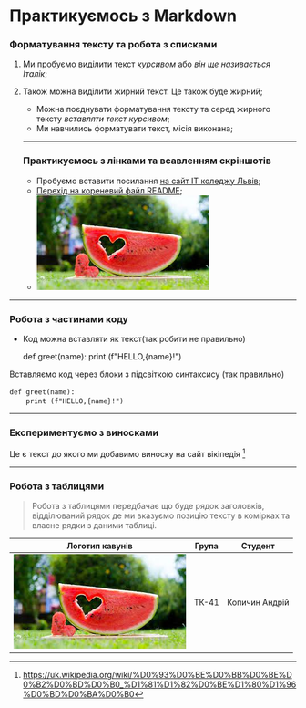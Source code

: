 # Практикуємось з Markdown
### Форматування тексту та робота з списками
1. Ми пробуємо виділити текст *курсивом* або _він ще називається Італік_;
1. Також можна виділити жирний текст. Це також буде жирний;
    - Можна поєднувати форматування тексту та серед жирного тексту _вставляти текст курсивом_;

    + Ми навчились форматувати текст, місія виконана;

    ---

    ### Практикуємось з лінками та всавленням скріншотів
    - Пробуємо вставити посилання [на сайт IT коледжу Львів](https://itcollege.lviv.ua/ "Перехід на головну сторінку сайту");
    - [Перехід на кореневий файл README](../README.md);
    - ![Тут може бути дуль який текст](/init/pictures/кавун.jpg)

---
### Робота з частинами коду 
- Код можна вставляти як текст(так робити не правильно)


    def greet(name):
       print (f"HELLO,{name}!")

Вставляємо код через блоки з підсвіткою синтаксису (так правильно)

    def greet(name):
        print (f"HELLO,{name}!")
---


### Експериментуємо з виносками
Це є текст до якого ми добавимо виноску на сайт вікіпедія
[^1]

[^1]: https://uk.wikipedia.org/wiki/%D0%93%D0%BE%D0%BB%D0%BE%D0%B2%D0%BD%D0%B0_%D1%81%D1%82%D0%BE%D1%80%D1%96%D0%BD%D0%BA%D0%B0

---

### Робота з таблицями
> Робота з таблицями передбачає що буде рядок заголовків, відділюваний рядок де ми вказуємо позицію тексту в комірках та власне рядки з даними таблиці.

| Логотип кавунів | Група | Студент    |
|---|---|---|
| ![logo](/init/pictures/кавун.jpg)| ТК-41 | Копичин Андрій |